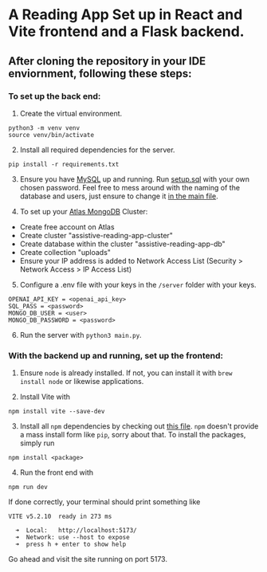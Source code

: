 # A Reading App Set up in React and Vite frontend and a Flask backend.

## After cloning the repository in your IDE enviornment, following these steps:

### To set up the back end:

1. Create the virtual environment.
```
python3 -m venv venv
source venv/bin/activate 
```

2. Install all required dependencies for the server.
```
pip install -r requirements.txt
```
3. Ensure you have [MySQL](https://www.mysql.com/) up and running. Run [setup.sql](server/setup.sql) with your own chosen password. Feel free to mess around with the naming of the database and users, just ensure to change it [in the main file](server/main.py#L31-L35).


4. To set up your [Atlas MongoDB](https://www.mongodb.com/products/platform/atlas-database) Cluster:
* Create free account on Atlas
* Create cluster "assistive-reading-app-cluster"
* Create database within the cluster "assistive-reading-app-db"
* Create collection "uploads"
* Ensure your IP address is added to Network Access List (Security > Network Access > IP Access List)

5. Configure a .env file with your keys in the `/server` folder with your keys.

```
OPENAI_API_KEY = <openai_api_key> 
SQL_PASS = <password>
MONGO_DB_USER = <user> 
MONGO_DB_PASSWORD = <password> 
```

6. Run the server with `python3 main.py`.

### With the backend up and running, set up the frontend:

1. Ensure `node` is already installed. If not, you can install it with `brew install node` or likewise applications.

2. Install Vite with
```
npm install vite --save-dev
```
3. Install all `npm` dependencies by checking out [this file](client/npm-packages.txt). `npm` doesn't provide a mass install form like `pip`, sorry about that. To install the packages, simply run 
```
npm install <package>
```

4. Run the front end with
```
npm run dev
```

If done correctly, your terminal should print something like
```
VITE v5.2.10  ready in 273 ms

  ➜  Local:   http://localhost:5173/
  ➜  Network: use --host to expose
  ➜  press h + enter to show help 
```

Go ahead and visit the site running on port 5173.